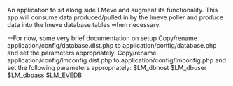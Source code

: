 An application to sit along side LMeve and augment its functionality.  This app
will consume data produced/pulled in by the lmeve poller and produce data into
the lmeve database tables when necessary.

--For now, some very brief documentation on setup
Copy/rename application/config/database.dist.php to application/config/database.php and set the parameters appropriately.
Copy/rename application/config/lmconfig.dist.php to application/config/lmconfig.php and set the following parameters appropriately:
    $LM_dbhost
    $LM_dbuser
    $LM_dbpass
    $LM_EVEDB